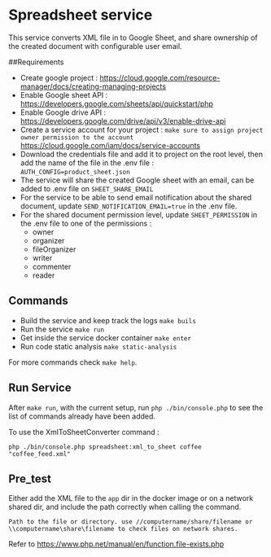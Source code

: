 # Spreadsheet service

This service converts XML file in to Google Sheet, and share ownership of the created document with configurable user email.

##Requirements 

- Create google project : https://cloud.google.com/resource-manager/docs/creating-managing-projects
- Enable Google sheet API : https://developers.google.com/sheets/api/quickstart/php
- Enable Google drive API : https://developers.google.com/drive/api/v3/enable-drive-api
- Create a service account for your project : 
`make sure to assign project owner permission to the account`
  https://cloud.google.com/iam/docs/service-accounts
- Download the credentials file and add it to project on the root level, then add the name of the file in the .env file :
  `AUTH_CONFIG=product_sheet.json`
- The service will share the created Google sheet with an email, can be added to .env file on `SHEET_SHARE_EMAIL` 
- For the service to be able to send email notification about the shared document, update `SEND_NOTIFICATION_EMAIL=true` in the .env file.
- For the shared document permission level, update `SHEET_PERMISSION` in the .env file to one of the permissions : 
  - owner
  - organizer
  - fileOrganizer
  - writer
  - commenter
  - reader
## Commands
- Build the service and keep track the logs 
`make buils` 
- Run the service
`make run`
- Get inside the service docker container
`make enter`
- Run code static analysis 
`make static-analysis`

For more commands check `make help`.

## Run Service
After `make run`, with the current setup, run `php ./bin/console.php` to see the list of commands already have been added.

To use the XmlToSheetConverter command :

`php ./bin/console.php spreadsheet:xml_to_sheet coffee "coffee_feed.xml"`

## Pre_test
Either add the XML file to the `app` dir in the docker image or on a network shared dir, and include the path correctly when calling the command.

`Path to the file or directory. use //computername/share/filename or \\computername\share\filename to check files on network shares.`

Refer to https://www.php.net/manual/en/function.file-exists.php